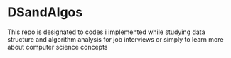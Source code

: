 # DSandAlgos

This repo is designated to codes i implemented while studying data structure and algorithm analysis for job interviews or simply to learn more about computer science concepts
